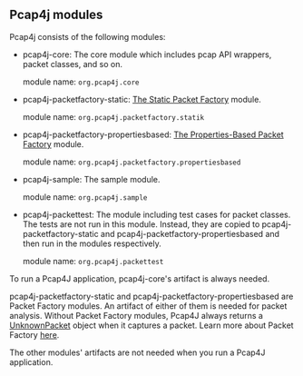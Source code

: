 Pcap4j modules
--------------

Pcap4j consists of the following modules:

* pcap4j-core: The core module which includes pcap API wrappers, packet classes, and so on.

  module name: `org.pcap4j.core`
* pcap4j-packetfactory-static: [The Static Packet Factory](/www/PacketFactory.md#static-packet-factory) module.

  module name: `org.pcap4j.packetfactory.statik`
* pcap4j-packetfactory-propertiesbased: [The Properties-Based Packet Factory](/www/PacketFactory.md#properties-based-packet-factory) module.

  module name: `org.pcap4j.packetfactory.propertiesbased`
* pcap4j-sample: The sample module.

  module name: `org.pcap4j.sample`
* pcap4j-packettest: The module including test cases for packet classes.
  The tests are not run in this module. Instead, they are copied to pcap4j-packetfactory-static and
  pcap4j-packetfactory-propertiesbased and then run in the modules respectively.

  module name: `org.pcap4j.packettest`

To run a Pcap4J application, pcap4j-core's artifact is always needed.

pcap4j-packetfactory-static and pcap4j-packetfactory-propertiesbased are Packet Factory modules.
An artifact of either of them is needed for packet analysis. Without Packet Factory modules, Pcap4J always returns a [UnknownPacket](https://github.com/kaitoy/pcap4j/blob/v1/pcap4j-core/src/main/java/org/pcap4j/packet/UnknownPacket.java) object when it captures a packet.
Learn more about Packet Factory [here](https://github.com/kaitoy/pcap4j/blob/v1/www/PacketFactory.md).

The other modules' artifacts are not needed when you run a Pcap4J application.
